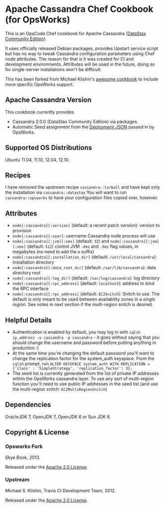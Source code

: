 # Apache Cassandra Chef Cookbook (for OpsWorks)

This is an OpsCode Chef cookbook for Apache Cassandra ([DataStax Community Edition](http://www.datastax.com/products/community)).

It uses officially released Debian packages, provides Upstart service script but has no
way to tweak Cassandra configuration parameters using Chef node attributes. The reason for
that is it was created for CI and development environments. Attributes will be used in the future,
doing so for single-server installations won't be difficult.

This has been forked from Michael Klishin's [awesome cookbook](https://github.com/michaelklishin/cassandra-chef-cookbook) to include more specific OpsWorks support.


## Apache Cassandra Version

This cookbook currently provides

 * Cassandra 2.0.0 (DataStax Community Edition) via packages.
 * Automatic Seed assignment from the [Deployment JSON](http://docs.aws.amazon.com/opsworks/latest/userguide/workingcookbook-json.html) passed in by OpsWorks.

## Supported OS Distributions

Ubuntu 11.04, 11.10, 12.04, 12.10.


## Recipes

I have removed the upstream recipe `cassandra::tarball` and have kept only the installation via `cassandra::datastax`
You will want to run `cassandra::opsworks` to have your configuration files copied over, however.


## Attributes

 * `node[:cassandra][:version]` (default: a recent patch version): version to provision
 * `node[:cassandra][:user]`: username Cassandra node process will use
 * `node[:cassandra][:jvm][:xms]` (default: `32`) and `node[:cassandra][:jvm][:xmx]` (default: `512`) control JVM `-Xms` and `-Xms` flag values, in megabytes (no need to add the `m` suffix)
 * `node[:cassandra][:installation_dir]` (default: `/usr/local/cassandra`): installation directory
 * `node[:cassandra][:data_root_dir]` (default: `/var/lib/cassandra`): data directory root
 * `node[:cassandra][:log_dir]` (default: `/var/log/cassandra`): log directory
 * `node[:cassandra][:rpc_address]` (default: `localhost`): address to bind the RPC interface
 * `node[:cassandra][:rpc_address]` (default: `EC2Snitch`): Snitch to use.  The default is only meant to be used between availability zones in a *single region*.  See notes in next section if the multi-region snitch is desired.
 
## Helpful Details

* Authentication is enabled by default, you may log in with ```cqlsh ip_address -u cassandra -p cassandra``` - it goes without saying that you should change the username and password before putting anything in production :)
* At the same time you're changing the default password you'll want to change the replication factor for the system_auth keyspace.  From the ```cqlsh``` prompt, run ```ALTER KEYSPACE system_auth WITH REPLICATION = {'class' : 'SimpleStrategy', 'replication_factor': 3};```
* The seed list is currently generated from the list of private IP addresses within the OpsWorks cassandra layer.  To use any sort of multi-region function you'll need to use public IP addresses in the seed list (and use the multi-region snitch: ```EC2MultiRegionSnitch```)


## Dependencies

OracleJDK 7, OpenJDK 7, OpenJDK 6 or Sun JDK 6.


## Copyright & License

### Opsworks Fork

Skye Book, 2013.

Released under the [Apache 2.0 License](http://www.apache.org/licenses/LICENSE-2.0.html).

### Upstream

Michael S. Klishin, Travis CI Development Team, 2012.

Released under the [Apache 2.0 License](http://www.apache.org/licenses/LICENSE-2.0.html).
